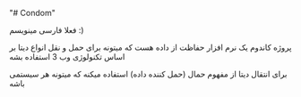 "# Condom" 

فعلا فارسی مینویسم :)

پروژه کاندوم یک نرم افزار حفاظت از داده هست که میتونه برای حمل و نقل انواع دیتا 
بر اساس تکنولوژی وب 3 استفاده بشه 

برای انتقال دیتا از مفهوم حمال (حمل کننده داده) استفاده میکنه که میتونه هر سیستمی باشه

